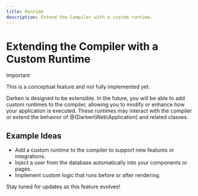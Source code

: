 ```yaml
---
title: Runtime
description: Extend the Compiler with a custom runtime.
---
```


# Extending the Compiler with a Custom Runtime

> [!IMPORTANT]
> This is a conceptual feature and not fully implemented yet.

Darken is designed to be extensible. In the future, you will be able to add custom runtimes to the compiler, allowing you to modify or enhance how your application is executed. These runtimes may interact with the compiler or extend the behavior of @(Darken\Web\Application) and related classes.

## Example Ideas

- Add a custom runtime to the compiler to support new features or integrations.
- Inject a user from the database automatically into your components or pages.
- Implement custom logic that runs before or after rendering.

Stay tuned for updates as this feature evolves!